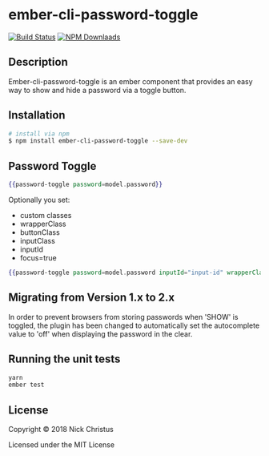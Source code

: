 # ember-cli-password-toggle

[![Build Status][]](https://travis-ci.org/nchristus/ember-cli-password-toggle)
[![NPM Downlaads](https://img.shields.io/npm/dm/ember-cli-password-toggle.svg)](https://www.npmjs.org/package/ember-cli-password-toggle)

## Description
Ember-cli-password-toggle is an ember component that provides an easy way to show and hide a password via a toggle button.

## Installation
```sh
# install via npm
$ npm install ember-cli-password-toggle --save-dev
```

## Password Toggle

```hbs
{{password-toggle password=model.password}}
```

Optionally you set:
 - custom classes
  - wrapperClass
  - buttonClass
  - inputClass
 - inputId
 - focus=true

```hbs
{{password-toggle password=model.password inputId="input-id" wrapperClass="outerDivClass" buttonClass="buttonCustomClass" inputClass="inputCustomClass" focus=true}}
```

## Migrating from Version 1.x to 2.x

In order to prevent browsers from storing passwords when 'SHOW' is toggled, the plugin has been changed to automatically set the autocomplete value to 'off' when displaying the password in the clear.

## Running the unit tests
```sh
yarn
ember test
```

## License

Copyright © 2018 Nick Christus

Licensed under the MIT License


[Build Status]: https://secure.travis-ci.org/nchristus/ember-cli-password-toggle.png?branch=master
